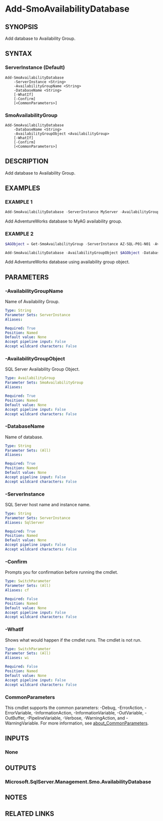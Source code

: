 ﻿---
external help file: SqlServerTools-help.xml
Module Name: SqlServerTools
online version:
schema: 2.0.0
---

# Add-SmoAvailabilityDatabase

## SYNOPSIS
Add database to Availability Group.

## SYNTAX

### ServerInstance (Default)
```
Add-SmoAvailabilityDatabase
	-ServerInstance <String>
	-AvailabilityGroupName <String>
	-DatabaseName <String>
	[-WhatIf]
	[-Confirm]
	[<CommonParameters>]
```

### SmoAvailabilityGroup
```
Add-SmoAvailabilityDatabase
	-DatabaseName <String>
	-AvailabilityGroupObject <AvailabilityGroup>
	[-WhatIf]
	[-Confirm]
	[<CommonParameters>]
```

## DESCRIPTION
Add database to Availability Group.

## EXAMPLES

### EXAMPLE 1
```powershell
Add-SmoAvailabilityDatabase -ServerInstance MyServer -AvailabilityGroupName MyAG -DatabaseName AdventureWorks
```

Add AdventureWorks database to MyAG availability group.

### EXAMPLE 2
```powershell
$AGObject = Get-SmoAvailabilityGroup -ServerInstance AZ-SQL-P01-N01 -AvailabilityGroupName AZ-SQL-P01-A01

Add-SmoAvailabilityDatabase -AvailabilityGroupObject $AGObject -DatabaseName AdventureWorks
```

Add AdventureWorks database using availability group object.

## PARAMETERS

### -AvailabilityGroupName
Name of Availability Group.

```yaml
Type: String
Parameter Sets: ServerInstance
Aliases:

Required: True
Position: Named
Default value: None
Accept pipeline input: False
Accept wildcard characters: False
```

### -AvailabilityGroupObject
SQL Server Availability Group Object.

```yaml
Type: AvailabilityGroup
Parameter Sets: SmoAvailabilityGroup
Aliases:

Required: True
Position: Named
Default value: None
Accept pipeline input: False
Accept wildcard characters: False
```

### -DatabaseName
Name of database.

```yaml
Type: String
Parameter Sets: (All)
Aliases:

Required: True
Position: Named
Default value: None
Accept pipeline input: False
Accept wildcard characters: False
```

### -ServerInstance
SQL Server host name and instance name.

```yaml
Type: String
Parameter Sets: ServerInstance
Aliases: SqlServer

Required: True
Position: Named
Default value: None
Accept pipeline input: False
Accept wildcard characters: False
```

### -Confirm
Prompts you for confirmation before running the cmdlet.

```yaml
Type: SwitchParameter
Parameter Sets: (All)
Aliases: cf

Required: False
Position: Named
Default value: None
Accept pipeline input: False
Accept wildcard characters: False
```

### -WhatIf
Shows what would happen if the cmdlet runs.
The cmdlet is not run.

```yaml
Type: SwitchParameter
Parameter Sets: (All)
Aliases: wi

Required: False
Position: Named
Default value: None
Accept pipeline input: False
Accept wildcard characters: False
```

### CommonParameters
This cmdlet supports the common parameters: -Debug, -ErrorAction, -ErrorVariable, -InformationAction, -InformationVariable, -OutVariable, -OutBuffer, -PipelineVariable, -Verbose, -WarningAction, and -WarningVariable. For more information, see [about_CommonParameters](http://go.microsoft.com/fwlink/?LinkID=113216).

## INPUTS

### None

## OUTPUTS

### Microsoft.SqlServer.Management.Smo.AvailabilityDatabase

## NOTES

## RELATED LINKS
